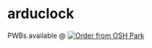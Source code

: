 # arduclock
PWBs available @ <a href="https://oshpark.com/shared_projects/jVSOJ3Xw"><img src="https://oshpark.com/assets/badge-5b7ec47045b78aef6eb9d83b3bac6b1920de805e9a0c227658eac6e19a045b9c.png" alt="Order from OSH Park"></img></a>
